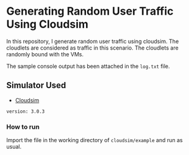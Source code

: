 # Generating Random User Traffic Using Cloudsim
In this repository, I generate random user traffic using cloudsim. The cloudlets are considered as traffic in this scenario. The cloudlets are randomly bound with the VMs.

The sample console output has been attached in the ```log.txt``` file.


## Simulator Used
* [Cloudsim](https://github.com/Cloudslab/cloudsim)    
```
version: 3.0.3
```

### How to run

Import the file in the working directory of ```cloudsim/example``` and run as usual.
